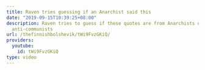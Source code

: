 ```yaml
---
title: Raven tries guessing if an Anarchist said this
date: "2019-09-15T10:39:25+08:00"
description: Raven tries to guess if these quotes are from Anarchists or from Right-Wing
  anti-communists
url: /thefinnishbolshevik/tWi9FvzGKiQ/
providers:
  youtube:
    id: tWi9FvzGKiQ
type: video
---
```

